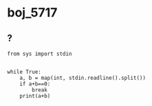 # boj_5717

## ?

```python3
from sys import stdin


while True:
    a, b = map(int, stdin.readline().split())
    if a+b==0:
        break
    print(a+b)
```
